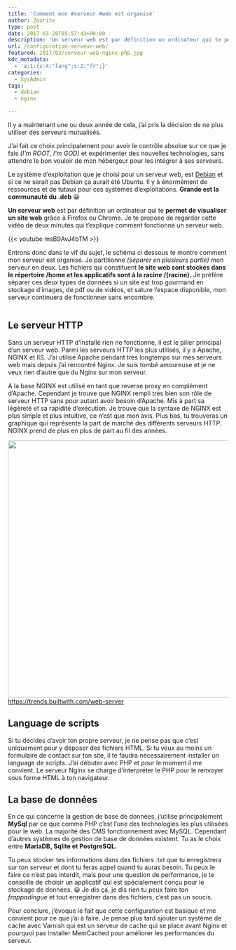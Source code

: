 ```yaml
---
title: 'Comment mon #serveur #web est organisé'
author: Zourite
type: post
date: 2017-03-28T05:57:43+00:00
description: 'Un serveur web est par définition un ordinateur qui te permet de visualiser un site web grâce à Firefox ou Chrome. '
url: /configuration-serveur-web/
featured: 2017/03/serveur-web-nginx-php.jpg
kdc_metadata:
  - 'a:1:{s:4:"lang";s:2:"fr";}'
categories:
  - SysAdmin
tags:
  - debian
  - nginx

---
```

Il y a maintenant une ou deux année de cela, j&rsquo;ai pris la décision de ne plus utiliser des serveurs mutualisés. 

J&rsquo;ai fait ce choix principalement pour avoir le contrôle absolue sur ce que je fais _(I&rsquo;m ROOT, I&rsquo;m GOD)_ et expérimenter des nouvelles technologies, sans attendre le bon vouloir de mon hébergeur pour les intégrer à ses serveurs.

Le système d&rsquo;exploitation que je choisi pour un serveur web, est [Debian][1] et si ce ne serait pas Debian ça aurait été Ubuntu. Il y à énormément de ressources et de tutaux pour ces systèmes d&rsquo;exploitations. **Grande est la communauté du .deb** 😀

**Un serveur web** est par définition un ordinateur qui te **permet de visualiser un site web** grâce à Firefox ou Chrome. Je te propose de regarder cette vidéo de deux minutes qui t&rsquo;explique comment fonctionne un serveur web.

{{< youtube msB9AvJ4bTM >}}

Entrons donc dans le vif du sujet, le schéma ci dessous te montre comment mon serveur est organisé. Je partitionne _(séparer en plusieurs partie)_ mon serveur en deux. Les fichiers qui constituent **le site web sont stockés dans le répertoire /home et les applicatifs sont à la racine /(racine).** Je préfère séparer ces deux types de données si un site est trop gourmand en stockage d&rsquo;images, de pdf ou de vidéos, et sature l&rsquo;espace disponible, mon serveur continuera de fonctionner sans encombre.

<img src="/img/2017/03/serveur-nginx-php-mysql.jpg" alt="" class="aligncenter size-full wp-image-3074" srcset="/img/2017/03/serveur-nginx-php-mysql.jpg 791w, 2017/03/serveur-nginx-php-mysql-300x137.jpg 300w, 2017/03/serveur-nginx-php-mysql-768x351.jpg 768w" />

## **Le serveur HTTP** 

Sans un serveur HTTP d&rsquo;installé rien ne fonctionne, il est le pilier principal d&rsquo;un serveur web. Parmi les serveurs HTTP les plus utilisés, il y a Apache, NGINX et IIS. J&rsquo;ai utilisé Apache pendant très longtemps sur mes serveurs web mais depuis j&rsquo;ai rencontré Nginx. Je suis tombé amoureuse et je ne veux rien d&rsquo;autre que du Nginx sur mon serveur.

A la base NGINX est utilisé en tant que reverse proxy en complément d&rsquo;Apache. Cependant je trouve que NGINX rempli très bien son rôle de serveur HTTP sans pour autant avoir besoin d&rsquo;Apache. Mis à part sa légèreté et sa rapidité d’exécution. Je trouve que la syntaxe de NGINX est plus simple et plus intuitive, ce n&rsquo;est que mon avis. Plus bas, tu trouveras un graphique qui représente la part de marché des différents serveurs HTTP. NGINX prend de plus en plus de part au fil des années.

<div id="attachment_3078" class="wp-caption aligncenter">
  <img aria-describedby="caption-attachment-3078" src="/img/2017/03/Sélection_239.png" alt="" width="720" height="586" class="size-full wp-image-3078" srcset="/img/2017/03/Sélection_239.png 720w, 2017/03/Sélection_239-300x244.png 300w" sizes="(max-width: 720px) 100vw, 720px" />
  
  <div class="caption-text">
    <a href="https://trends.builtwith.com/web-server" target="_blank">https://trends.builtwith.com/web-server</a>
  </div>
</div>

## **Language de scripts** 

Si tu décides d&rsquo;avoir ton propre serveur, je ne pense pas que c&rsquo;est uniquement pour y déposer des fichiers HTML. Si tu veux au moins un formulaire de contact sur ton site, il te faudra nécessairement installer un language de scripts. J&rsquo;ai débuter avec PHP et pour le moment il me convient. Le serveur Nginx se charge d’interpréter le PHP pour le renvoyer sous forme HTML à ton navigateur.

## **La base de données** 

En ce qui concerne la gestion de base de données, j&rsquo;utilise principalement **MySql** par ce que comme PHP c&rsquo;est l&rsquo;une des technologies les plus utilisées pour le web. La majorité des CMS fonctionnement avec MySQL. Cependant d&rsquo;autres systèmes de gestion de base de données existent. Tu as le choix entre **MariaDB, Sqlite et PostgreSQL.**

Tu peux stocker tes informations dans des fichiers .txt que tu enregistrera sur ton serveur et dont tu feras appel quand tu auras besoin. Tu peux le faire ce n&rsquo;est pas interdit, mais pour une question de performance, je te conseille de choisir un applicatif qui est spécialement conçu pour le stockage de données. 😀 Je dis ça, je dis rien tu peux faire ton _frappadingue_ et tout enregistrer dans des fichiers, c&rsquo;est pas un soucis.

Pour conclure, j&rsquo;évoque le fait que cette configuration est basique et me convient pour ce que j&rsquo;ai à faire. Je pense plus tard ajouter un système de cache avec Varnish qui est un serveur de cache qui se place avant Nginx et pourquoi pas installer MemCached pour améliorer les performances du serveur.

 [1]: https://www.debian.org/index.fr.html